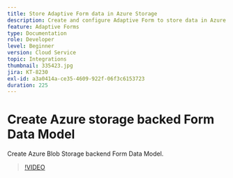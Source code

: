 ```yaml
---
title: Store Adaptive Form data in Azure Storage
description: Create and configure Adaptive Form to store data in Azure Storage
feature: Adaptive Forms
type: Documentation
role: Developer
level: Beginner
version: Cloud Service
topic: Integrations
thumbnail: 335423.jpg
jira: KT-8230
exl-id: a3a0414a-ce35-4609-922f-06f3c6153723
duration: 225
---
```

# Create Azure storage backed Form Data Model

Create Azure Blob Storage backend Form Data Model.

>[!VIDEO](https://video.tv.adobe.com/v/335423?quality=12&learn=on)
